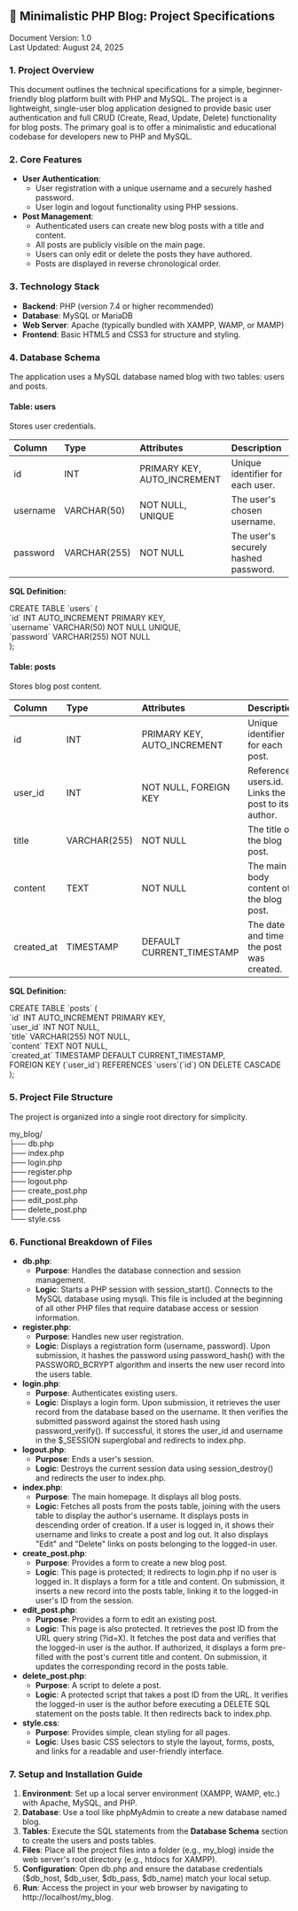 ## **📝 Minimalistic PHP Blog: Project Specifications**

Document Version: 1.0  
Last Updated: August 24, 2025

### **1\. Project Overview**

This document outlines the technical specifications for a simple, beginner-friendly blog platform built with PHP and MySQL. The project is a lightweight, single-user blog application designed to provide basic user authentication and full CRUD (Create, Read, Update, Delete) functionality for blog posts. The primary goal is to offer a minimalistic and educational codebase for developers new to PHP and MySQL.

### **2\. Core Features**

* **User Authentication**:  
  * User registration with a unique username and a securely hashed password.  
  * User login and logout functionality using PHP sessions.  
* **Post Management**:  
  * Authenticated users can create new blog posts with a title and content.  
  * All posts are publicly visible on the main page.  
  * Users can only edit or delete the posts they have authored.  
  * Posts are displayed in reverse chronological order.

### **3\. Technology Stack**

* **Backend**: PHP (version 7.4 or higher recommended)  
* **Database**: MySQL or MariaDB  
* **Web Server**: Apache (typically bundled with XAMPP, WAMP, or MAMP)  
* **Frontend**: Basic HTML5 and CSS3 for structure and styling.

### **4\. Database Schema**

The application uses a MySQL database named blog with two tables: users and posts.

#### **Table: users**

Stores user credentials.

| Column | Type | Attributes | Description |
| :---- | :---- | :---- | :---- |
| id | INT | PRIMARY KEY, AUTO\_INCREMENT | Unique identifier for each user. |
| username | VARCHAR(50) | NOT NULL, UNIQUE | The user's chosen username. |
| password | VARCHAR(255) | NOT NULL | The user's securely hashed password. |

**SQL Definition:**

CREATE TABLE \`users\` (  
  \`id\` INT AUTO\_INCREMENT PRIMARY KEY,  
  \`username\` VARCHAR(50) NOT NULL UNIQUE,  
  \`password\` VARCHAR(255) NOT NULL  
);

#### **Table: posts**

Stores blog post content.

| Column | Type | Attributes | Description |
| :---- | :---- | :---- | :---- |
| id | INT | PRIMARY KEY, AUTO\_INCREMENT | Unique identifier for each post. |
| user\_id | INT | NOT NULL, FOREIGN KEY | References users.id. Links the post to its author. |
| title | VARCHAR(255) | NOT NULL | The title of the blog post. |
| content | TEXT | NOT NULL | The main body content of the blog post. |
| created\_at | TIMESTAMP | DEFAULT CURRENT\_TIMESTAMP | The date and time the post was created. |

**SQL Definition:**

CREATE TABLE \`posts\` (  
  \`id\` INT AUTO\_INCREMENT PRIMARY KEY,  
  \`user\_id\` INT NOT NULL,  
  \`title\` VARCHAR(255) NOT NULL,  
  \`content\` TEXT NOT NULL,  
  \`created\_at\` TIMESTAMP DEFAULT CURRENT\_TIMESTAMP,  
  FOREIGN KEY (\`user\_id\`) REFERENCES \`users\`(\`id\`) ON DELETE CASCADE  
);

### **5\. Project File Structure**

The project is organized into a single root directory for simplicity.

my\_blog/  
├── db.php  
├── index.php  
├── login.php  
├── register.php  
├── logout.php  
├── create\_post.php  
├── edit\_post.php  
├── delete\_post.php  
└── style.css

### **6\. Functional Breakdown of Files**

* **db.php**:  
  * **Purpose**: Handles the database connection and session management.  
  * **Logic**: Starts a PHP session with session\_start(). Connects to the MySQL database using mysqli. This file is included at the beginning of all other PHP files that require database access or session information.  
* **register.php**:  
  * **Purpose**: Handles new user registration.  
  * **Logic**: Displays a registration form (username, password). Upon submission, it hashes the password using password\_hash() with the PASSWORD\_BCRYPT algorithm and inserts the new user record into the users table.  
* **login.php**:  
  * **Purpose**: Authenticates existing users.  
  * **Logic**: Displays a login form. Upon submission, it retrieves the user record from the database based on the username. It then verifies the submitted password against the stored hash using password\_verify(). If successful, it stores the user\_id and username in the $\_SESSION superglobal and redirects to index.php.  
* **logout.php**:  
  * **Purpose**: Ends a user's session.  
  * **Logic**: Destroys the current session data using session\_destroy() and redirects the user to index.php.  
* **index.php**:  
  * **Purpose**: The main homepage. It displays all blog posts.  
  * **Logic**: Fetches all posts from the posts table, joining with the users table to display the author's username. It displays posts in descending order of creation. If a user is logged in, it shows their username and links to create a post and log out. It also displays "Edit" and "Delete" links on posts belonging to the logged-in user.  
* **create\_post.php**:  
  * **Purpose**: Provides a form to create a new blog post.  
  * **Logic**: This page is protected; it redirects to login.php if no user is logged in. It displays a form for a title and content. On submission, it inserts a new record into the posts table, linking it to the logged-in user's ID from the session.  
* **edit\_post.php**:  
  * **Purpose**: Provides a form to edit an existing post.  
  * **Logic**: This page is also protected. It retrieves the post ID from the URL query string (?id=X). It fetches the post data and verifies that the logged-in user is the author. If authorized, it displays a form pre-filled with the post's current title and content. On submission, it updates the corresponding record in the posts table.  
* **delete\_post.php**:  
  * **Purpose**: A script to delete a post.  
  * **Logic**: A protected script that takes a post ID from the URL. It verifies the logged-in user is the author before executing a DELETE SQL statement on the posts table. It then redirects back to index.php.  
* **style.css**:  
  * **Purpose**: Provides simple, clean styling for all pages.  
  * **Logic**: Uses basic CSS selectors to style the layout, forms, posts, and links for a readable and user-friendly interface.

### **7\. Setup and Installation Guide**

1. **Environment**: Set up a local server environment (XAMPP, WAMP, etc.) with Apache, MySQL, and PHP.  
2. **Database**: Use a tool like phpMyAdmin to create a new database named blog.  
3. **Tables**: Execute the SQL statements from the **Database Schema** section to create the users and posts tables.  
4. **Files**: Place all the project files into a folder (e.g., my\_blog) inside the web server's root directory (e.g., htdocs for XAMPP).  
5. **Configuration**: Open db.php and ensure the database credentials ($db\_host, $db\_user, $db\_pass, $db\_name) match your local setup.  
6. **Run**: Access the project in your web browser by navigating to http://localhost/my_blog.
